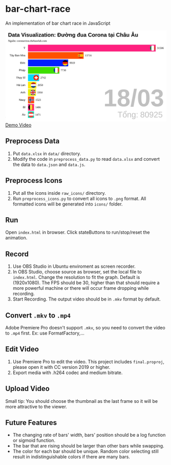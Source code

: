 # bar-chart-race
An implementation of bar chart race in JavaScript

![Thumbnail](demo/thumbnail.png)
[Demo Video](https://www.youtube.com/watch?v=ckO_9_MCfE4)


## Preprocess Data
1. Put `data.xlsx` in `data/` directory. 
2. Modify the code in `preprocess_data.py` to read `data.xlsx` and convert the data to `data.json` and `data.js`.

## Preprocess Icons
1. Put all the icons inside `raw_icons/` directory. 
2. Run `preprocess_icons.py` to convert all icons to `.png` format. All formatted icons will be generated into `icons/` folder.

## Run
Open `index.html` in browser. Click stateButtons to run/stop/reset the animation.

## Record
1. Use OBS Studio in Ubuntu enviroment as screen recorder.
2. In OBS Studio, choose source as browser, set the local file to `index.html`. Change the resolution to fit the graph. Default is (1920x1080). The FPS should be 30, higher than that should require a more powerful machine or there will occur  frame dropping while recording.
3. Start Recording. The output video should be in `.mkv` format by default.

## Convert `.mkv` to `.mp4`
Adobe Premiere Pro doesn't support `.mkv`, so you need to convert the video to `.mp4` first. Ex: use FormatFactory,...

## Edit Video
1. Use Premiere Pro to edit the video. This project includes `final.proproj`, please open it with CC version 2019 or higher.
2. Export media with .h264 codec and medium bitrate.

## Upload Video
Small tip: You should choose the thumbnail as the last frame so it will be more attractive to the viewer.

## Future Features
- The changing rate of bars' width, bars' position should be a log function or sigmoid function.
- The bar that are rising should be larger than other bars while swapping.
- The color for each bar should be unique. Random color selecting still result in indistinguishable colors if there are many bars.